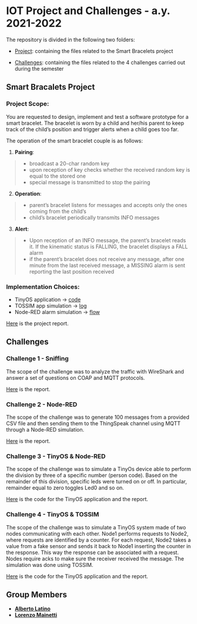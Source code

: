 # IOT Project and Challenges - a.y. 2021-2022 
The repository is divided in the following two folders:
* [Project](https://github.com/LorenzoMainetti/IOT-2022-Latino-Mainetti/tree/main/Project): containing the files related to the Smart Bracelets project

* [Challenges](https://github.com/LorenzoMainetti/IOT-2022-Latino-Mainetti/tree/main/Challenges): containing the files related to the 4 challenges carried out during the semester

## Smart Bracalets Project
### Project Scope: 
You are requested to design, implement and test a software prototype for a smart bracelet. 
The bracelet is worn by a child and her/his parent to keep track of the child’s position and trigger alerts when a child goes too far.

The operation of the smart bracelet couple is as follows:
1. __Pairing__:
> - broadcast a 20-char random key<br>
> - upon reception of key checks whether the received random key is equal to the stored one<br>
> - special message is transmitted to stop the pairing<br>
2. __Operation__:<br>
> - parent’s bracelet listens for messages and accepts only the ones coming from the child’s<br>
> - child’s bracelet periodically transmits INFO messages<br>
3. __Alert__:<br>
> - Upon reception of an INFO message, the parent’s bracelet reads it. If the kinematic status is FALLING, the bracelet displays a FALL alarm<br>
> - if the parent’s bracelet does not receive any message, after one minute from the last received message, a MISSING alarm is sent reporting the last position received

### Implementation Choices:
- TinyOS application -> [code](https://github.com/LorenzoMainetti/IOT-2022-Latino-Mainetti/tree/main/Project/TinyOS)
- TOSSIM app simulation -> [log](https://github.com/LorenzoMainetti/IOT-2022-Latino-Mainetti/blob/main/Project/simulation_log.txt)
- Node-RED alarm simulation -> [flow](https://github.com/LorenzoMainetti/IOT-2022-Latino-Mainetti/blob/main/Project/node-RED%20flow.txt)

[Here](https://github.com/LorenzoMainetti/IOT-2022-Latino-Mainetti/blob/main/Project/Project%20Report%20Smart%20Bracelets.pdf) is the project report.

## Challenges
### Challenge 1 - Sniffing
The scope of the challenge was to analyze the traffic with WireShark and answer a set of questions on COAP and MQTT protocols.

[Here](https://github.com/LorenzoMainetti/IOT-2022-Latino-Mainetti/blob/main/Challenges/challenge_1%20Sniffing/Report%20Challenge%201.pdf) is the report.

### Challenge 2 - Node-RED
The scope of the challenge was to generate 100 messages from a provided CSV file and then sending them to the ThingSpeak channel using MQTT through a Node-RED simulation.

[Here](https://github.com/LorenzoMainetti/IOT-2022-Latino-Mainetti/blob/main/Challenges/challenge_2%20Node-RED/Report%20Challenge%202.pdf) is the report.

### Challenge 3 - TinyOS & Node-RED
The scope of the challenge was to simulate a TinyOs device able to perform the division by three of a specific number (person code). Based on the remainder of this division, specific leds were turned on or off. In particular, remainder equal to zero toggles Led0 and so on. 

[Here](https://github.com/LorenzoMainetti/IOT-2022-Latino-Mainetti/tree/main/Challenges/challenge_3%20TinyOS%20%2B%20Node-RED) is the code for the TinyOS application and the report.

### Challenge 4 - TinyOS & TOSSIM
The scope of the challenge was to simulate a TinyOS system made of two nodes communicating with each other. Node1 performs requests to Node2, where requests are identified by a counter. For each request, Node2 takes a value from a fake sensor and sends it back to Node1 inserting the counter in the response. This way the response can be associated with a request. Nodes require acks to make sure the receiver received the message. The simulation was done using TOSSIM.

[Here](https://github.com/LorenzoMainetti/IOT-2022-Latino-Mainetti/tree/main/Challenges/challenge_4%20TinyOS%20%2B%20TOSSIM) is the code for the TinyOS application and the report.

## Group Members
- [__Alberto Latino__](https://github.com/albertolatino)
- [__Lorenzo Mainetti__](https://github.com/LorenzoMainetti)
